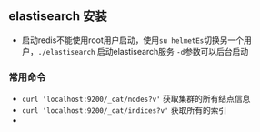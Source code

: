 ## elastisearch 安装
- 启动redis不能使用root用户启动，使用`su helmetEs`切换另一个用户，`./elastisearch` 启动elastisearch服务 `-d`参数可以后台启动



### 常用命令

- `curl 'localhost:9200/_cat/nodes?v'` 获取集群的所有结点信息
- `curl 'localhost:9200/_cat/indices?v'` 获取所有的索引
- 